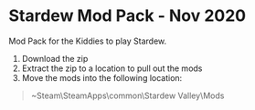 # Stardew Mod Pack - Nov 2020
Mod Pack for the Kiddies to play Stardew. 
1. Download the zip
2. Extract the zip to a location to pull out the mods
3. Move the mods into the following location:
> ~Steam\SteamApps\common\Stardew Valley\Mods
